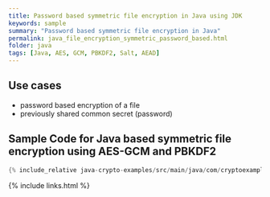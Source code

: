 ```yaml
---
title: Password based symmetric file encryption in Java using JDK
keywords: sample
summary: "Password based symmetric file encryption in Java"
permalink: java_file_encryption_symmetric_password_based.html
folder: java
tags: [Java, AES, GCM, PBKDF2, Salt, AEAD]
---
```


## Use cases

- password based encryption of a file
- previously shared common secret (password)

## Sample Code for Java based symmetric file encryption using AES-GCM and PBKDF2

```java
{% include_relative java-crypto-examples/src/main/java/com/cryptoexamples/java/ExampleFileEncryptionInOneMethod.java %}
```



{% include links.html %}

